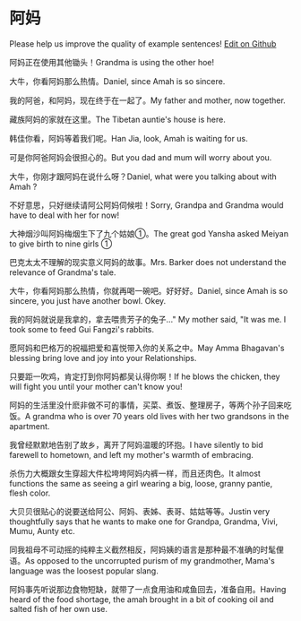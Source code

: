 # 阿妈

Please help us improve the quality of example sentences! [Edit on Github](https://github.com/jiyushe/jiyu-example-sentence-source/blob/main/chinese/ama.md)

<p><span class="chinese">阿妈正在使用其他锄头！</span><span class="english">Grandma is using the other hoe!</span></p>

<p><span class="chinese">大牛，你看阿妈那么热情。</span><span class="english">Daniel, since Amah is so sincere.</span></p>

<p><span class="chinese">我的阿爸，和阿妈，现在终于在一起了。</span><span class="english">My father and mother, now together.</span></p>

<p><span class="chinese">藏族阿妈的家就在这里。</span><span class="english">The Tibetan auntie's house is here.</span></p>

<p><span class="chinese">韩佳你看，阿妈等着我们呢。</span><span class="english">Han Jia, look, Amah is waiting for us.</span></p>

<p><span class="chinese">可是你阿爸阿妈会很担心的。</span><span class="english">But you dad and mum will worry about you.</span></p>

<p><span class="chinese">大牛，你刚才跟阿妈在说什么呀？</span><span class="english">Daniel, what were you talking about with Amah ?</span></p>

<p><span class="chinese">不好意思，只好继续请阿公阿妈伺候啦！</span><span class="english">Sorry, Grandpa and Grandma would have to deal with her for now!</span></p>

<p><span class="chinese">大神烟沙叫阿妈梅烟生下了九个姑娘①。</span><span class="english">The great god Yansha asked Meiyan to give birth to nine girls ①</span></p>

<p><span class="chinese">巴克太太不理解的现实意义阿妈的故事。</span><span class="english">Mrs. Barker does not understand the relevance of Grandma's tale.</span></p>

<p><span class="chinese">大牛，你看阿妈那么热情，你就再喝一碗吧。好好好。</span><span class="english">Daniel, since Amah is so sincere, you just have another bowl. Okey.</span></p>

<p><span class="chinese">我的阿妈就说是我拿的，拿去喂贵芳子的兔子…</span><span class="english">" My mother said, "It was me. I took some to feed Gui Fangzi's rabbits.</span></p>

<p><span class="chinese">愿阿妈和巴格万的祝福把爱和喜悦带入你的关系之中。</span><span class="english">May Amma Bhagavan's blessing bring love and joy into your Relationships.</span></p>

<p><span class="chinese">只要距一吹鸡，肯定打到你阿妈都吴认得你啊！</span><span class="english">If he blows the chicken, they will fight you until your mother can't know you!</span></p>

<p><span class="chinese">阿妈的生活里没什麽非做不可的事情，买菜、煮饭、整理房子，等两个孙子回来吃饭。</span><span class="english">A grandma who is over 70 years old lives with her two grandsons in the apartment.</span></p>

<p><span class="chinese">我曾经默默地告别了故乡，离开了阿妈温暖的环抱。</span><span class="english">I have silently to bid farewell to hometown, and left my mother's warmth of embracing.</span></p>

<p><span class="chinese">杀伤力大概跟女生穿超大件松垮垮阿妈内裤一样，而且还肉色。</span><span class="english">It almost functions the same as seeing a girl wearing a big, loose, granny pantie, flesh color.</span></p>

<p><span class="chinese">大贝贝很贴心的说要送给阿公、阿妈、表姊、表哥、姑姑等等。</span><span class="english">Justin very thoughtfully says that he wants to make one for Grandpa, Grandma, Vivi, Mumu, Aunty etc.</span></p>

<p><span class="chinese">同我祖母不可动摇的纯粹主义截然相反，阿妈姨的语言是那种最不准确的时髦俚语。</span><span class="english">As opposed to the uncorrupted purism of my grandmother, Mama's language was the loosest popular slang.</span></p>

<p><span class="chinese">阿妈事先听说那边食物短缺，就带了一点食用油和咸鱼回去，准备自用。</span><span class="english">Having heard of the food shortage, the amah brought in a bit of cooking oil and salted fish of her own use.</span></p>

